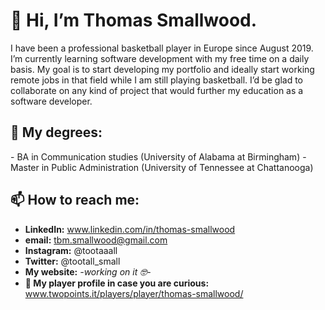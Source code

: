 <h1>👋 Hi, I’m Thomas Smallwood.</h1>

I have been a professional basketball player in Europe since August 2019.
I’m currently learning software development with my free time on a daily basis.
My goal is to start developing my portfolio and ideally start working remote jobs in that field while I am still playing basketball.
I’d be glad to collaborate on any kind of project that would further my education as a software developer.

<h2>📜 My degrees:</h2>
  - BA in Communication studies (University of Alabama at Birmingham)
  - Master in Public Administration (University of Tennessee at Chattanooga)
 
 
<h2>📫 How to reach me:</h2>

  - <strong>LinkedIn:</strong> www.linkedin.com/in/thomas-smallwood
  - <strong>email:</strong> tbm.smallwood@gmail.com
  - <strong>Instagram:</strong> @tootaaall
  - <strong>Twitter:</strong> @tootall_small
  - <strong>My website:</strong> <em>-working on it 🤓-</em>
  - <strong>🏀 My player profile in case you are curious:</strong> www.twopoints.it/players/player/thomas-smallwood/
  

